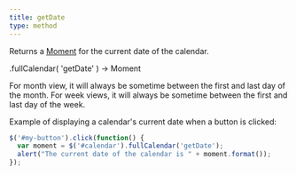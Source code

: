 ```yaml
---
title: getDate
type: method
---
```


Returns a [Moment](moment) for the current date of the calendar.

<div class='spec' markdown='1'>
.fullCalendar( 'getDate' ) -> Moment
</div>

For month view, it will always be sometime between the first and last day of the month. For week views, it will always be sometime between the first and last day of the week.

Example of displaying a calendar's current date when a button is clicked:

```js
$('#my-button').click(function() {
  var moment = $('#calendar').fullCalendar('getDate');
  alert("The current date of the calendar is " + moment.format());
});
```
